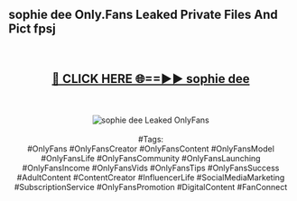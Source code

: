 <h2>sophie dee Only.Fans Leaked Private Files And Pict fpsj</h2>
<br>
<div align="center">
<h2><a href="https://mediafiles.top/sophie_dee" rel="nofollow">🔴 CLICK HERE 🌐==►► sophie dee</a></h2>
<br>
<br>
<a href="https://mediafiles.top/sophie_dee" rel="nofollow" data-target="animated-image.originalLink"><img src="https://i.ibb.co.com/WyWwxjT/player-gif2.gif" alt="sophie dee Leaked OnlyFans" style="max-width: 100%; display: inline-block;" data-target="animated-image.originalImage"></a>
<br><br>
#Tags:
<br>
#OnlyFans #OnlyFansCreator #OnlyFansContent #OnlyFansModel #OnlyFansLife #OnlyFansCommunity #OnlyFansLaunching #OnlyFansIncome #OnlyFansVids #OnlyFansTips #OnlyFansSuccess #AdultContent #ContentCreator #InfluencerLife #SocialMediaMarketing #SubscriptionService #OnlyFansPromotion #DigitalContent #FanConnect
</div>
<br>